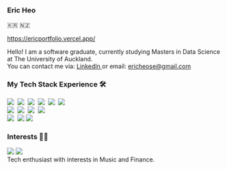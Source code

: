 <h3> Eric Heo </h3> <p> 🇰🇷 🇳🇿 </p>
<p> 
  <a href="https://ericportfolio.vercel.app/">https://ericportfolio.vercel.app/</a>&nbsp

Hello! I am a software graduate, currently studying Masters in Data Science at The University of Auckland.
<br>
You can contact me via: <a href="https://www.linkedin.com/in/eric-heo-5a5989215/"> LinkedIn </a> or email: ericheose@gmail.com
</p>

<h3 align="">My Tech Stack Experience 🛠</h3>
<p align="">
<img src="https://img.shields.io/badge/Java-007396?style=flat-square&logo=Java&logoColor=white"/>&nbsp 
<img src="https://img.shields.io/badge/C++-00599C?style=flat-square&logo=C%2B%2B&logoColor=white"/>&nbsp 
<img src="https://img.shields.io/badge/C-A8B9CC?style=flat-square&logo=C&logoColor=white"/>&nbsp 
<img src="https://img.shields.io/badge/Javascript-ffb13b?style=flat-square&logo=javascript&logoColor=white"/>&nbsp 
<img src="https://img.shields.io/badge/css-1572B6?style=flat-square&logo=css3&logoColor=white"/>&nbsp 
<img src="https://img.shields.io/badge/HTML-239120?style=flat-square&logo=html5&logoColor=white"/>&nbsp
<br>
<img src="https://img.shields.io/badge/React-20232A?style=flat-square&logo=react&logoColor=61DAFB"/>&nbsp
<img src="https://img.shields.io/badge/Node.js-43853D?style=flat-square&logo=node.js&logoColor=white"/>&nbsp
<img src="https://img.shields.io/badge/Python-3776AB?style=flat-square&logo=python&logoColor=white"/>&nbsp
<img src="https://img.shields.io/badge/Amazon_AWS-FF9900?style=flat-square&logo=amazonaws&logoColor=white"/>&nbsp
 <br>
 <img src="https://img.shields.io/badge/Flutter-02569B?style=flat-square&logo=flutter&logoColor=white"/>&nbsp
<img src="https://www.mathworks.com/matlabcentral/images/matlab-file-exchange.svg"/>
<img src="https://img.shields.io/static/v1?style=flat-square&message=RStudio&color=222222&logo=RStudio&logoColor=75AADB&label="/>
</p>

<h3 align="">Interests 👨‍💻 </h3>
<a href="https://soundcloud.com/user-398016634"><img src="https://img.shields.io/badge/SoundCloud-FF3300?style=flat-square&logo=soundcloud&logoColor=white"/></a>
<a href="https://open.spotify.com/playlist/3jdigyipcn6WQviXhrTGye?si=vjf9EyiSRz6qyIOrTbqhzg"><img src="https://img.shields.io/badge/My Playlist-1ED760?&style=flat-square&logo=spotify&logoColor=white"/></a>
<br>
Tech enthusiast with interests in Music and Finance. <br>
